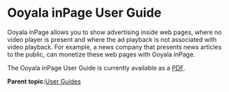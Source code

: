 # Ooyala inPage User Guide

Ooyala inPage allows you to show advertising inside web pages, where no video player is present and where the ad playback is not associated with video playback. For example, a news company that presents news articles to the public, can monetize these web pages with Ooyala inPage.

The Ooyala inPage User Guide is currently available as a [PDF](http://help.ooyala.com/sites/all/libraries/dita/en/video-advertising/pdf/inPage_User_Guide.pdf).

**Parent topic:**[User Guides](../../../oadtech/ad_serving/ug/ug_introduction.md)

